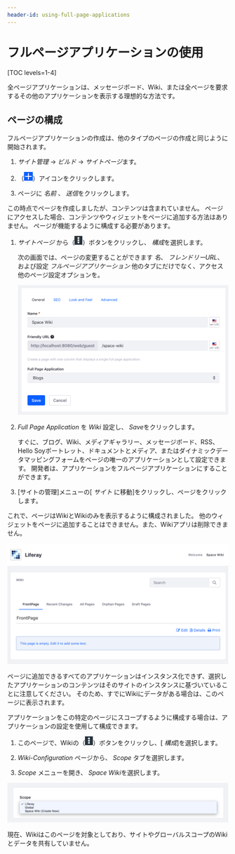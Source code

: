 ```yaml
---
header-id: using-full-page-applications
---
```


# フルページアプリケーションの使用

[TOC levels=1-4]

全ページアプリケーションは、メッセージボード、Wiki、または全ページを要求するその他のアプリケーションを表示する理想的な方法です。

## ページの構成

フルページアプリケーションの作成は、他のタイプのページの作成と同じように開始されます。

1.  *サイト管理* → *ビルド* → *サイトページ*ます。

2.  （![Add Page](../../../../../images/icon-add.png)）アイコンをクリックします。

3.  ページに *名前* 、 *送信*をクリックします。

この時点でページを作成しましたが、コンテンツは含まれていません。 ページにアクセスした場合、コンテンツやウィジェットをページに追加する方法はありません。 ページが機能するように構成する必要があります。

1.  *サイトページ* から（![Options](../../../../../images/icon-options.png)）ボタンをクリックし、 *構成*を選択します。

    次の画面では、ページの変更することができます *名*、 *フレンドリーURL*、および設定 *フルページアプリケーション* 他のタブにだけでなく、アクセス他のページ設定オプションを。

    ![図1：フルページアプリケーション構成ページ](../../../../../images/full-page-app-configure.png)

2.  *Full Page Application* を *Wiki* 設定し、 *Save*をクリックします。

    すぐに、ブログ、Wiki、メディアギャラリー、メッセージボード、RSS、Hello Soyポートレット、ドキュメントとメディア、またはダイナミックデータマッピングフォームをページの唯一のアプリケーションとして設定できます。 開発者は、アプリケーションをフルページアプリケーションにすることができます。

3.  [サイトの管理]メニューの[ *サイト* に移動]をクリックし、ページをクリックします。

これで、ページはWikiとWikiのみを表示するように構成されました。 他のウィジェットをページに追加することはできません。また、Wikiアプリは削除できません。

![図2：フルページアプリケーションとして表示されたWiki](../../../../../images/single-page-app-wiki.png)

ページに追加できるすべてのアプリケーションはインスタンス化できず、選択したアプリケーションのコンテンツはそのサイトのインスタンスに基づいていることに注意してください。 そのため、すでにWikiにデータがある場合は、このページに表示されます。

アプリケーションをこの特定のページにスコープするように構成する場合は、アプリケーションの設定を使用して構成できます。

1.  このページで、Wikiの（![Options](../../../../../images/icon-options.png)）ボタンをクリックし、[ *構成*]を選択します。

2.  *Wiki-Configuration* ページから、 *Scope* タブを選択します。

3.  *Scope* メニューを開き、 *Space Wiki*を選択します。

![図3：スコープの構成。](../../../../../images/configuring-scope.png)

現在、Wikiはこのページを対象としており、サイトやグローバルスコープのWikiとデータを共有していません。
